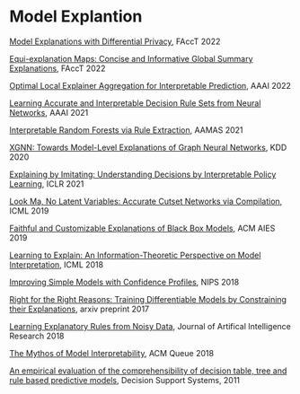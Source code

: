 # Model Explantion

[Model Explanations with Differential Privacy](https://facctconference.org/static/pdfs_2022/facct22-146.pdf), FAccT 2022

[Equi-explanation Maps: Concise and Informative Global Summary Explanations](https://facctconference.org/static/pdfs_2022/facct22-38.pdf), FAccT 2022

[Optimal Local Explainer Aggregation for Interpretable Prediction](https://arxiv.org/pdf/2003.09466.pdf), AAAI 2022

[Learning Accurate and Interpretable Decision Rule Sets from Neural Networks](https://arxiv.org/abs/2103.02826), AAAI 2021

[Interpretable Random Forests via Rule Extraction](https://arxiv.org/pdf/2004.14841.pdf), AAMAS 2021

[XGNN: Towards Model-Level Explanations of Graph Neural Networks](https://dl.acm.org/doi/abs/10.1145/3394486.3403085), KDD 2020

[Explaining by Imitating: Understanding Decisions by Interpretable Policy Learning](https://openreview.net/forum?id=unI5ucw_Jk), ICLR 2021

[Look Ma, No Latent Variables: Accurate Cutset Networks via Compilation](http://proceedings.mlr.press/v97/rahman19a/rahman19a.pdf), ICML 2019

[Faithful and Customizable Explanations of Black Box Models](https://dl.acm.org/doi/pdf/10.1145/3306618.3314229), ACM AIES 2019

[Learning to Explain: An Information-Theoretic Perspective on Model Interpretation](http://proceedings.mlr.press/v80/chen18j/chen18j.pdf), ICML 2018

[Improving Simple Models with Confidence Profiles](https://papers.nips.cc/paper/2018/file/972cda1e62b72640cb7ac702714a115f-Paper.pdf), NIPS 2018

[Right for the Right Reasons: Training Differentiable Models by Constraining their Explanations](https://arxiv.org/pdf/1703.03717.pdf), arxiv preprint 2017

[Learning Explanatory Rules from Noisy Data](https://arxiv.org/abs/1711.04574), Journal of Artifical Intelligence Research 2018 

[The Mythos of Model Interpretability](https://dl.acm.org/doi/pdf/10.1145/3236386.3241340), ACM Queue 2018

[An empirical evaluation of the comprehensibility of decision table, tree and rule based predictive models](https://dl.acm.org/doi/10.1016/j.dss.2010.12.003), Decision Support Systems, 2011
